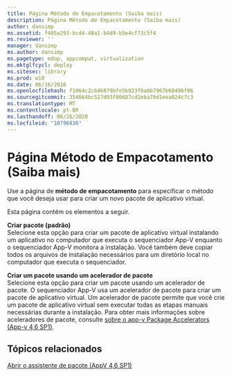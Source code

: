 ```yaml
---
title: Página Método de Empacotamento (Saiba mais)
description: Página Método de Empacotamento (Saiba mais)
author: dansimp
ms.assetid: f405a293-bcd4-48a1-b4d9-b5e4cf73c5f4
ms.reviewer: ''
manager: dansimp
ms.author: dansimp
ms.pagetype: mdop, appcompat, virtualization
ms.mktglfcycl: deploy
ms.sitesec: library
ms.prod: w10
ms.date: 06/16/2016
ms.openlocfilehash: f1064c2c646879bfe5b923f0abb7967b68496f06
ms.sourcegitcommit: 354664bc527d93f80687cd2eba70d1eea024c7c3
ms.translationtype: MT
ms.contentlocale: pt-BR
ms.lasthandoff: 06/26/2020
ms.locfileid: "10796836"
---
```

# Página Método de Empacotamento (Saiba mais)


Use a página de **método de empacotamento** para especificar o método que você deseja usar para criar um novo pacote de aplicativo virtual.

Esta página contém os elementos a seguir.

<a href="" id="create-package--default-"></a>**Criar pacote (padrão)**  
Selecione esta opção para criar um pacote de aplicativo virtual instalando um aplicativo no computador que executa o sequenciador App-V enquanto o sequenciador App-V monitora a instalação. Você também deve copiar todos os arquivos de instalação necessários para um diretório local no computador que executa o sequenciador.

<a href="" id="create-package-using-a-package-accelerator"></a>**Criar um pacote usando um acelerador de pacote**  
Selecione esta opção para criar um pacote usando um acelerador de pacote. O sequenciador App-V usa um acelerador de pacote para criar um pacote de aplicativo virtual. Um acelerador de pacote permite que você crie um pacote de aplicativo virtual sem executar todas as etapas manuais necessárias durante a instalação. Para obter mais informações sobre aceleradores de pacote, consulte [sobre o app-v Package Accelerators (App-v 4,6 SP1)](about-app-v-package-accelerators--app-v-46-sp1-.md).

## Tópicos relacionados


[Abrir o assistente de pacote (AppV 4,6 SP1)](open-package-wizard---appv-46-sp1-.md)

 

 






